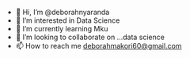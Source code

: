 - 👋 Hi, I’m @deborahnyaranda
- 👀 I’m interested in Data Science
- 🌱 I’m currently learning Mku
- 💞️ I’m looking to collaborate on ...data science
- 📫 How to reach me deborahmakori60@gmail.com

<!---
deborahnyaranda/deborahnyaranda is a ✨ special ✨ repository because its `README.md` (this file) appears on your GitHub profile.
You can click the Preview link to take a look at your changes.
--->
